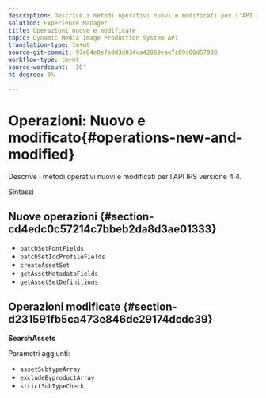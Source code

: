 ```yaml
---
description: Descrive i metodi operativi nuovi e modificati per l'API IPS versione 4.4.
solution: Experience Manager
title: Operazioni nuove e modificate
topic: Dynamic Media Image Production System API
translation-type: tm+mt
source-git-commit: 97a84e8e7edd3d834ca42069eae7c09c00d57938
workflow-type: tm+mt
source-wordcount: '38'
ht-degree: 0%

---
```



# Operazioni: Nuovo e modificato{#operations-new-and-modified}

Descrive i metodi operativi nuovi e modificati per l&#39;API IPS versione 4.4.

Sintassi

## Nuove operazioni {#section-cd4edc0c57214c7bbeb2da8d3ae01333}

* `batchSetFontFields`
* `batchSetIccProfileFields`
* `createAssetSet`
* `getAssetMetadataFields`
* `getAssetSetDefinitions`

## Operazioni modificate {#section-d231591fb5ca473e846de29174dcdc39}

**SearchAssets**

Parametri aggiunti:

* `assetSubtypeArray`
* `excludeByproductArray`
* `strictSubTypeCheck`

